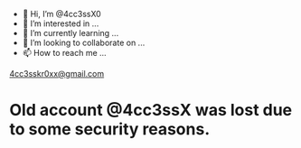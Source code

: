 - 👋 Hi, I’m @4cc3ssX0
- 👀 I’m interested in ...
- 🌱 I’m currently learning ...
- 💞️ I’m looking to collaborate on ...
- 📫 How to reach me ...

<4cc3sskr0xx@gmail.com>

# Old account @4cc3ssX was lost due to some security reasons.

<!---
4cc3ssX0/4cc3ssX0 is a ✨ special ✨ repository because its `README.md` (this file) appears on your GitHub profile.
You can click the Preview link to take a look at your changes.
--->
